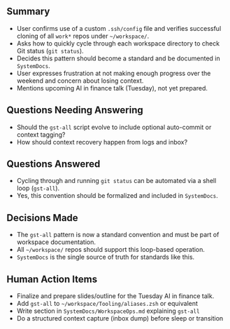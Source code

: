 ## Summary
- User confirms use of a custom `.ssh/config` file and verifies successful cloning of all `work*` repos under `~/workspace/`.
- Asks how to quickly cycle through each workspace directory to check Git status (`git status`).
- Decides this pattern should become a standard and be documented in `SystemDocs`.
- User expresses frustration at not making enough progress over the weekend and concern about losing context.
- Mentions upcoming AI in finance talk (Tuesday), not yet prepared.

## Questions Needing Answering
- Should the `gst-all` script evolve to include optional auto-commit or context tagging?
- How should context recovery happen from logs and inbox?

## Questions Answered
- Cycling through and running `git status` can be automated via a shell loop (`gst-all`).
- Yes, this convention should be formalized and included in `SystemDocs`.

## Decisions Made
- The `gst-all` pattern is now a standard convention and must be part of workspace documentation.
- All `~/workspace/` repos should support this loop-based operation.
- `SystemDocs` is the single source of truth for standards like this.

## Human Action Items
- Finalize and prepare slides/outline for the Tuesday AI in finance talk.
- Add `gst-all` to `~/workspace/Tooling/aliases.zsh` or equivalent
- Write section in `SystemDocs/WorkspaceOps.md` explaining `gst-all`
- Do a structured context capture (inbox dump) before sleep or transition 